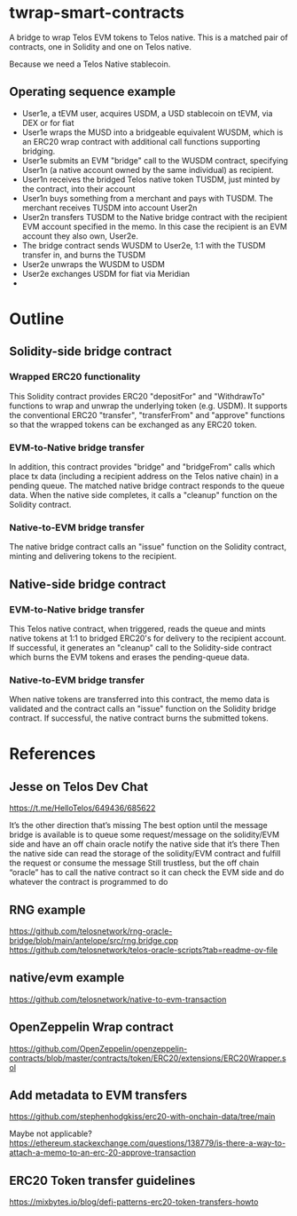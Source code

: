 # twrap-smart-contracts
A bridge to wrap Telos EVM tokens to Telos native. This is a matched pair of contracts, one in Solidity and one on Telos native.

Because we need a Telos Native stablecoin.
## Operating sequence example
* User1e, a tEVM user, acquires USDM, a USD stablecoin on tEVM, via DEX or for fiat
* User1e wraps the MUSD into a bridgeable equivalent WUSDM, which is an ERC20 wrap contract with additional call functions supporting bridging.
* User1e submits an EVM "bridge" call to the WUSDM contract, specifying User1n (a native account owned by the same individual) as recipient.
* User1n receives the bridged Telos native token TUSDM, just minted by the contract, into their account
* User1n buys something from a merchant and pays with TUSDM. The merchant receives TUSDM into account User2n
* User2n transfers TUSDM to the Native bridge contract with the recipient EVM account specified in the memo. In this case the recipient is an EVM account they also own, User2e.
* The bridge contract sends WUSDM to User2e, 1:1 with the TUSDM transfer in, and burns the TUSDM
* User2e unwraps the WUSDM to USDM
* User2e exchanges USDM for fiat via Meridian
* 
# Outline
## Solidity-side bridge contract
### Wrapped ERC20 functionality
This Solidity contract provides ERC20 "depositFor" and "WithdrawTo" functions to wrap and unwrap the underlying token (e.g. USDM). It supports the conventional ERC20 "transfer", "transferFrom" and "approve" functions so that the wrapped tokens can be exchanged as any ERC20 token.
### EVM-to-Native bridge transfer
In addition, this contract provides  "bridge" and "bridgeFrom" calls which place tx data (including a recipient address on the Telos native chain) in a pending queue. The matched native bridge contract responds to the queue data. When the native side completes, it calls a "cleanup" function on the Solidity contract.
### Native-to-EVM bridge transfer
The native bridge contract calls an "issue" function on the Solidity contract, minting and delivering tokens to the recipient.
## Native-side bridge contract
### EVM-to-Native bridge transfer
This Telos native contract, when triggered, reads the queue and mints native tokens at 1:1 to bridged ERC20's for delivery to the recipient account. If successful, it generates an "cleanup" call to the Solidity-side contract which burns the EVM tokens and erases the pending-queue data.
### Native-to-EVM bridge transfer
When native tokens are transferred into this contract, the memo data is validated and the contract calls an "issue" function on the Solidity bridge contract. If successful, the native contract burns the submitted tokens.
# References
## Jesse on Telos Dev Chat
https://t.me/HelloTelos/649436/685622

It’s the other direction that’s missing
The best option until the message bridge is available is to queue some request/message on the solidity/EVM side and have an off chain oracle notify the native side that it’s there
Then the native side can read the storage of the solidity/EVM contract and fulfill the request or consume the message
Still trustless, but the off chain “oracle” has to call the native contract so it can check the EVM side and do whatever the contract is programmed to do

## RNG example
https://github.com/telosnetwork/rng-oracle-bridge/blob/main/antelope/src/rng.bridge.cpp
https://github.com/telosnetwork/telos-oracle-scripts?tab=readme-ov-file

## native/evm example
https://github.com/telosnetwork/native-to-evm-transaction

## OpenZeppelin Wrap contract
https://github.com/OpenZeppelin/openzeppelin-contracts/blob/master/contracts/token/ERC20/extensions/ERC20Wrapper.sol

## Add metadata to EVM transfers
https://github.com/stephenhodgkiss/erc20-with-onchain-data/tree/main

Maybe not applicable?
https://ethereum.stackexchange.com/questions/138779/is-there-a-way-to-attach-a-memo-to-an-erc-20-approve-transaction

## ERC20 Token transfer guidelines
https://mixbytes.io/blog/defi-patterns-erc20-token-transfers-howto
